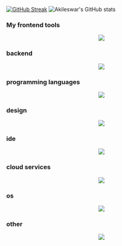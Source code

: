 [![GitHub Streak](https://streak-stats.demolab.com/?user=HaythmKenway&theme=dark)](https://git.io/streak-stats)
![Akileswar's GitHub stats](https://github-readme-stats.vercel.app/api?username=HaythmKenway&show_icons=true&theme=radical)
<br>
### My frontend tools
<p align="center">
  <a href="https://skillicons.dev">
    <img src="https://skillicons.dev/icons?i=typescript,tailwind,css,dart,html,js,react,vue,bootstrap,flutter&perline=7" />
  </a>
</p>

### backend
<p align="center">
  <a href="https://skillicons.dev">
    <img src="https://skillicons.dev/icons?i=c,nodejs,express,haskell,java,neovim,nuxt.js,postgresql,spring&perline=7" />
  </a>
</p>

### programming languages
<p align="center">
  <a href="https://skillicons.dev">
    <img src="https://skillicons.dev/icons?i=c,haskell,java,python&perline=7" />
  </a>
</p>

### design
<p align="center">
  <a href="https://skillicons.dev">
    <img src="https://skillicons.dev/icons?i=astro,blender,latex&perline=7" />
  </a>
</p>

### ide
<p align="center">
  <a href="https://skillicons.dev">
    <img src="https://skillicons.dev/icons?i=eclipse,neovim,vim&perline=7" />
  </a>
</p>

### cloud services
<p align="center">
  <a href="https://skillicons.dev">
    <img src="https://skillicons.dev/icons?i=aws&perline=7" />
  </a>
</p>

### os
<p align="center">
  <a href="https://skillicons.dev">
    <img src="https://skillicons.dev/icons?i=linux,bsd&perline=7" />
  </a>
</p>

### other
<p align="center">
  <a href="https://skillicons.dev">
    <img src="https://skillicons.dev/icons?i=git,github,gradle,graphql,ipfs,powershell,bash,docker&perline=7" />
  </a>
</p>
